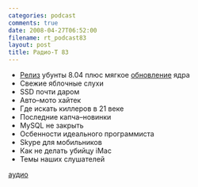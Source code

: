 ```yaml
---
categories: podcast
comments: true
date: 2008-04-27T06:52:00
filename: rt_podcast83
layout: post
title: Радио-Т 83
---
```


- [Релиз](http://soft.compulenta.ru/355713/) убунты 8.04 плюс мягкое [обновление](http://soft.compulenta.ru/355285/) ядра
- Свежие яблочные слухи
- SSD почти даром
- Авто–мото хайтек
- Где искать киллеров в 21 веке
- Последние капча–новинки
- MySQL не закрыть
- Осбенности идеального программиста
- Skype для мобильников
- Как не делать убийцу iMac
- Темы наших слушателей

[аудио](http://cdn.radio-t.com/rt_podcast83.mp3)
<audio src="http://cdn.radio-t.com/rt_podcast83.mp3" preload="none"></audio>

